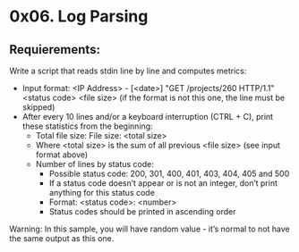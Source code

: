 # 0x06. Log Parsing

## Requierements:
Write a script that reads stdin line by line and computes metrics:

- Input format: \<IP Address> - [\<date>] "GET /projects/260 HTTP/1.1" \<status code> \<file size> (if the format is not this one, the line must be skipped)
- After every 10 lines and/or a keyboard interruption (CTRL + C), print these statistics from the beginning:
	- Total file size: File size: \<total size>
    - Where \<total size> is the sum of all previous \<file size> (see input format above)
	- Number of lines by status code:
		- Possible status code: 200, 301, 400, 401, 403, 404, 405 and 500
		- If a status code doesn’t appear or is not an integer, don’t print anything for this status code
		- Format: \<status code>: \<number>
		- Status codes should be printed in ascending order

Warning: In this sample, you will have random value - it’s normal to not have the same output as this one.
